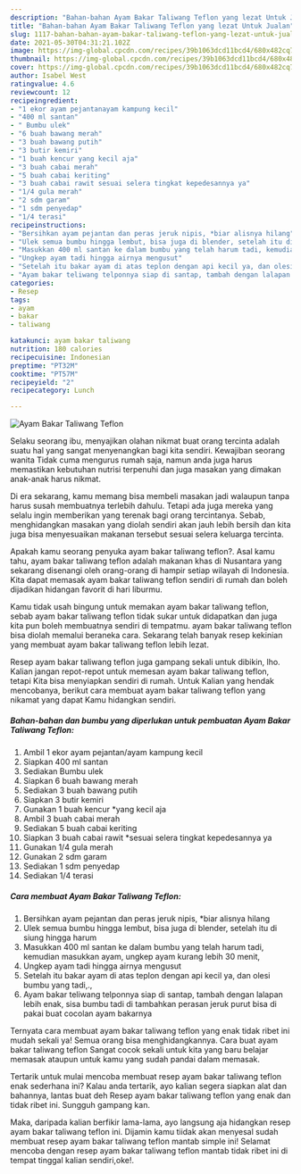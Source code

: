 ```yaml
---
description: "Bahan-bahan Ayam Bakar Taliwang Teflon yang lezat Untuk Jualan"
title: "Bahan-bahan Ayam Bakar Taliwang Teflon yang lezat Untuk Jualan"
slug: 1117-bahan-bahan-ayam-bakar-taliwang-teflon-yang-lezat-untuk-jualan
date: 2021-05-30T04:31:21.102Z
image: https://img-global.cpcdn.com/recipes/39b1063dcd11bcd4/680x482cq70/ayam-bakar-taliwang-teflon-foto-resep-utama.jpg
thumbnail: https://img-global.cpcdn.com/recipes/39b1063dcd11bcd4/680x482cq70/ayam-bakar-taliwang-teflon-foto-resep-utama.jpg
cover: https://img-global.cpcdn.com/recipes/39b1063dcd11bcd4/680x482cq70/ayam-bakar-taliwang-teflon-foto-resep-utama.jpg
author: Isabel West
ratingvalue: 4.6
reviewcount: 12
recipeingredient:
- "1 ekor ayam pejantanayam kampung kecil"
- "400 ml santan"
- " Bumbu ulek"
- "6 buah bawang merah"
- "3 buah bawang putih"
- "3 butir kemiri"
- "1 buah kencur yang kecil aja"
- "3 buah cabai merah"
- "5 buah cabai keriting"
- "3 buah cabai rawit sesuai selera tingkat kepedesannya ya"
- "1/4 gula merah"
- "2 sdm garam"
- "1 sdm penyedap"
- "1/4 terasi"
recipeinstructions:
- "Bersihkan ayam pejantan dan peras jeruk nipis, *biar alisnya hilang"
- "Ulek semua bumbu hingga lembut, bisa juga di blender, setelah itu di siung hingga harum"
- "Masukkan 400 ml santan ke dalam bumbu yang telah harum tadi, kemudian masukkan ayam, ungkep ayam kurang lebih 30 menit,"
- "Ungkep ayam tadi hingga airnya mengusut"
- "Setelah itu bakar ayam di atas teplon dengan api kecil ya, dan olesi bumbu yang tadi,.,"
- "Ayam bakar teliwang telponnya siap di santap, tambah dengan lalapan lebih enak, sisa bumbu tadi di tambahkan perasan jeruk purut bisa di pakai buat cocolan ayam bakarnya"
categories:
- Resep
tags:
- ayam
- bakar
- taliwang

katakunci: ayam bakar taliwang 
nutrition: 180 calories
recipecuisine: Indonesian
preptime: "PT32M"
cooktime: "PT57M"
recipeyield: "2"
recipecategory: Lunch

---
```



![Ayam Bakar Taliwang Teflon](https://img-global.cpcdn.com/recipes/39b1063dcd11bcd4/680x482cq70/ayam-bakar-taliwang-teflon-foto-resep-utama.jpg)

Selaku seorang ibu, menyajikan olahan nikmat buat orang tercinta adalah suatu hal yang sangat menyenangkan bagi kita sendiri. Kewajiban seorang  wanita Tidak cuma mengurus rumah saja, namun anda juga harus memastikan kebutuhan nutrisi terpenuhi dan juga masakan yang dimakan anak-anak harus nikmat.

Di era  sekarang, kamu memang bisa membeli masakan jadi walaupun tanpa harus susah membuatnya terlebih dahulu. Tetapi ada juga mereka yang selalu ingin memberikan yang terenak bagi orang tercintanya. Sebab, menghidangkan masakan yang diolah sendiri akan jauh lebih bersih dan kita juga bisa menyesuaikan makanan tersebut sesuai selera keluarga tercinta. 



Apakah kamu seorang penyuka ayam bakar taliwang teflon?. Asal kamu tahu, ayam bakar taliwang teflon adalah makanan khas di Nusantara yang sekarang disenangi oleh orang-orang di hampir setiap wilayah di Indonesia. Kita dapat memasak ayam bakar taliwang teflon sendiri di rumah dan boleh dijadikan hidangan favorit di hari liburmu.

Kamu tidak usah bingung untuk memakan ayam bakar taliwang teflon, sebab ayam bakar taliwang teflon tidak sukar untuk didapatkan dan juga kita pun boleh membuatnya sendiri di tempatmu. ayam bakar taliwang teflon bisa diolah memalui beraneka cara. Sekarang telah banyak resep kekinian yang membuat ayam bakar taliwang teflon lebih lezat.

Resep ayam bakar taliwang teflon juga gampang sekali untuk dibikin, lho. Kalian jangan repot-repot untuk memesan ayam bakar taliwang teflon, tetapi Kita bisa menyiapkan sendiri di rumah. Untuk Kalian yang hendak mencobanya, berikut cara membuat ayam bakar taliwang teflon yang nikamat yang dapat Kamu hidangkan sendiri.

<!--inarticleads1-->

##### Bahan-bahan dan bumbu yang diperlukan untuk pembuatan Ayam Bakar Taliwang Teflon:

1. Ambil 1 ekor ayam pejantan/ayam kampung kecil
1. Siapkan 400 ml santan
1. Sediakan  Bumbu ulek
1. Siapkan 6 buah bawang merah
1. Sediakan 3 buah bawang putih
1. Siapkan 3 butir kemiri
1. Gunakan 1 buah kencur *yang kecil aja
1. Ambil 3 buah cabai merah
1. Sediakan 5 buah cabai keriting
1. Siapkan 3 buah cabai rawit *sesuai selera tingkat kepedesannya ya
1. Gunakan 1/4 gula merah
1. Gunakan 2 sdm garam
1. Sediakan 1 sdm penyedap
1. Sediakan 1/4 terasi




<!--inarticleads2-->

##### Cara membuat Ayam Bakar Taliwang Teflon:

1. Bersihkan ayam pejantan dan peras jeruk nipis, *biar alisnya hilang
1. Ulek semua bumbu hingga lembut, bisa juga di blender, setelah itu di siung hingga harum
1. Masukkan 400 ml santan ke dalam bumbu yang telah harum tadi, kemudian masukkan ayam, ungkep ayam kurang lebih 30 menit,
1. Ungkep ayam tadi hingga airnya mengusut
1. Setelah itu bakar ayam di atas teplon dengan api kecil ya, dan olesi bumbu yang tadi,.,
1. Ayam bakar teliwang telponnya siap di santap, tambah dengan lalapan lebih enak, sisa bumbu tadi di tambahkan perasan jeruk purut bisa di pakai buat cocolan ayam bakarnya




Ternyata cara membuat ayam bakar taliwang teflon yang enak tidak ribet ini mudah sekali ya! Semua orang bisa menghidangkannya. Cara buat ayam bakar taliwang teflon Sangat cocok sekali untuk kita yang baru belajar memasak ataupun untuk kamu yang sudah pandai dalam memasak.

Tertarik untuk mulai mencoba membuat resep ayam bakar taliwang teflon enak sederhana ini? Kalau anda tertarik, ayo kalian segera siapkan alat dan bahannya, lantas buat deh Resep ayam bakar taliwang teflon yang enak dan tidak ribet ini. Sungguh gampang kan. 

Maka, daripada kalian berfikir lama-lama, ayo langsung aja hidangkan resep ayam bakar taliwang teflon ini. Dijamin kamu tiidak akan menyesal sudah membuat resep ayam bakar taliwang teflon mantab simple ini! Selamat mencoba dengan resep ayam bakar taliwang teflon mantab tidak ribet ini di tempat tinggal kalian sendiri,oke!.

